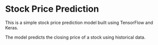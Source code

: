<h1>Stock Price Prediction</h1>
<p>This is a simple stock price prediction model built using TensorFlow and Keras.</p>
<p>The model predicts the closing price of a stock using historical data.</p>

